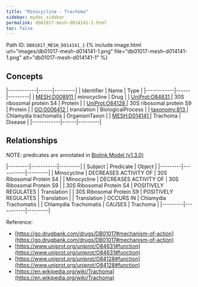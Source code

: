```yaml
---
title: "Minocycline - Trachoma"
sidebar: mydoc_sidebar
permalink: db01017-mesh-d014141-1.html
toc: false 
---
```



Path ID: `DB01017_MESH_D014141_1`
{% include image.html url="images/db01017-mesh-d014141-1.png" file="db01017-mesh-d014141-1.png" alt="db01017-mesh-d014141-1" %}

## Concepts

|------------|------|---------|
| Identifier | Name | Type    |
|------------|------|---------|
| <a href="https://identifiers.org/MESH:D008911">MESH:D008911 </a> | minocycline | Drug |
| <a href="https://identifiers.org/UniProt:O84631">UniProt:O84631 </a> | 30S ribosomal protein S4 | Protein |
| <a href="https://identifiers.org/UniProt:O84128">UniProt:O84128 </a> | 30S ribosomal protein S9 | Protein |
| <a href="https://identifiers.org/GO:0006412">GO:0006412 </a> | translation | BiologicalProcess |
| <a href="https://identifiers.org/taxonomy:813">taxonomy:813 </a> | Chlamydia trachomatis | OrganismTaxon |
| <a href="https://identifiers.org/MESH:D014141">MESH:D014141 </a> | Trachoma | Disease |
|------------|------|---------|

## Relationships


NOTE: predicates are annotated in <a href="https://github.com/biolink/biolink-model/releases/tag/v1.3.0">Biolink Model (v1.3.0)</a>

|---------|-----------|---------|
| Subject | Predicate | Object  |
|---------|-----------|---------|
| Minocycline | DECREASES ACTIVITY OF | 30S Ribosomal Protein S4 |
| Minocycline | DECREASES ACTIVITY OF | 30S Ribosomal Protein S9 |
| 30S Ribosomal Protein S4 | POSITIVELY REGULATES | Translation |
| 30S Ribosomal Protein S9 | POSITIVELY REGULATES | Translation |
| Translation | OCCURS IN | Chlamydia Trachomatis |
| Chlamydia Trachomatis | CAUSES | Trachoma |
|---------|-----------|---------|

Reference: 
  - [https://go.drugbank.com/drugs/DB01017#mechanism-of-action](https://go.drugbank.com/drugs/DB01017#mechanism-of-action)
  - [https://www.uniprot.org/uniprot/O84631#function](https://www.uniprot.org/uniprot/O84631#function)
  - [https://www.uniprot.org/uniprot/O84128#function](https://www.uniprot.org/uniprot/O84128#function)
  - [https://en.wikipedia.org/wiki/Trachoma](https://en.wikipedia.org/wiki/Trachoma)
